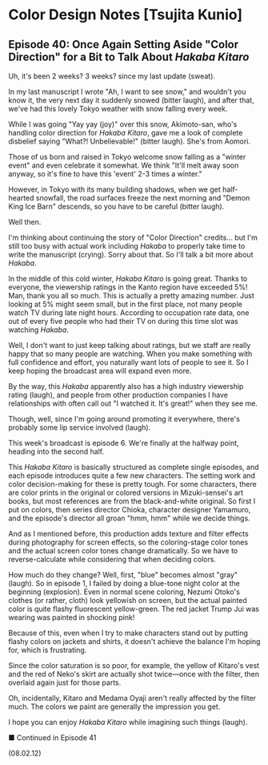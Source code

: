 # Color Design Notes [Tsujita Kunio]

## Episode 40: Once Again Setting Aside "Color Direction" for a Bit to Talk About *Hakaba Kitaro*

Uh, it's been 2 weeks? 3 weeks? since my last update (sweat).

In my last manuscript I wrote "Ah, I want to see snow," and wouldn't you know it, the very next day it suddenly snowed (bitter laugh), and after that, we've had this lovely Tokyo weather with snow falling every week.

While I was going "Yay yay (joy)" over this snow, Akimoto-san, who's handling color direction for *Hakaba Kitaro*, gave me a look of complete disbelief saying "What?! Unbelievable!" (bitter laugh). She's from Aomori.

Those of us born and raised in Tokyo welcome snow falling as a "winter event" and even celebrate it somewhat. We think "It'll melt away soon anyway, so it's fine to have this 'event' 2-3 times a winter."

However, in Tokyo with its many building shadows, when we get half-hearted snowfall, the road surfaces freeze the next morning and "Demon King Ice Barn" descends, so you have to be careful (bitter laugh).

Well then.

I'm thinking about continuing the story of "Color Direction" credits... but I'm still too busy with actual work including *Hakaba* to properly take time to write the manuscript (crying). Sorry about that. So I'll talk a bit more about *Hakaba*.

In the middle of this cold winter, *Hakaba Kitaro* is going great. Thanks to everyone, the viewership ratings in the Kanto region have exceeded 5%! Man, thank you all so much. This is actually a pretty amazing number. Just looking at 5% might seem small, but in the first place, not many people watch TV during late night hours. According to occupation rate data, one out of every five people who had their TV on during this time slot was watching *Hakaba*.

Well, I don't want to just keep talking about ratings, but we staff are really happy that so many people are watching. When you make something with full confidence and effort, you naturally want lots of people to see it. So I keep hoping the broadcast area will expand even more.

By the way, this *Hakaba* apparently also has a high industry viewership rating (laugh), and people from other production companies I have relationships with often call out "I watched it. It's great!" when they see me.

Though, well, since I'm going around promoting it everywhere, there's probably some lip service involved (laugh).

This week's broadcast is episode 6. We're finally at the halfway point, heading into the second half.

This *Hakaba Kitaro* is basically structured as complete single episodes, and each episode introduces quite a few new characters. The setting work and color decision-making for these is pretty tough. For some characters, there are color prints in the original or colored versions in Mizuki-sensei's art books, but most references are from the black-and-white original. So first I put on colors, then series director Chioka, character designer Yamamuro, and the episode's director all groan "hmm, hmm" while we decide things.

And as I mentioned before, this production adds texture and filter effects during photography for screen effects, so the coloring-stage color tones and the actual screen color tones change dramatically. So we have to reverse-calculate while considering that when deciding colors.

How much do they change? Well, first, "blue" becomes almost "gray" (laugh). So in episode 1, I failed by doing a blue-tone night color at the beginning (explosion). Even in normal scene coloring, Nezumi Otoko's clothes (or rather, cloth) look yellowish on screen, but the actual painted color is quite flashy fluorescent yellow-green. The red jacket Trump Jui was wearing was painted in shocking pink!

Because of this, even when I try to make characters stand out by putting flashy colors on jackets and shirts, it doesn't achieve the balance I'm hoping for, which is frustrating.

Since the color saturation is so poor, for example, the yellow of Kitaro's vest and the red of Neko's skirt are actually shot twice—once with the filter, then overlaid again just for those parts.

Oh, incidentally, Kitaro and Medama Oyaji aren't really affected by the filter much. The colors we paint are generally the impression you get.

I hope you can enjoy *Hakaba Kitaro* while imagining such things (laugh).

■ Continued in Episode 41

(08.02.12)
